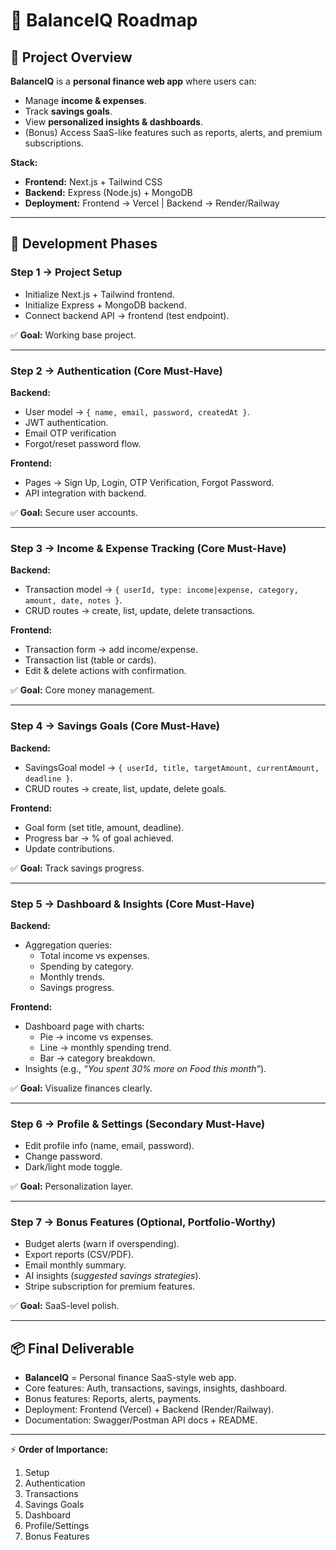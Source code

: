 # 📝 BalanceIQ Roadmap

## 🎯 Project Overview
**BalanceIQ** is a **personal finance web app** where users can:
- Manage **income & expenses**.
- Track **savings goals**.
- View **personalized insights & dashboards**.
- (Bonus) Access SaaS-like features such as reports, alerts, and premium subscriptions.

**Stack:**
- **Frontend:** Next.js + Tailwind CSS
- **Backend:** Express (Node.js) + MongoDB
- **Deployment:** Frontend → Vercel | Backend → Render/Railway

---

## 🚀 Development Phases

### **Step 1 → Project Setup**
- Initialize Next.js + Tailwind frontend.
- Initialize Express + MongoDB backend.
- Connect backend API → frontend (test endpoint).

✅ **Goal:** Working base project.

---

### **Step 2 → Authentication (Core Must-Have)**
**Backend:**
- User model → `{ name, email, password, createdAt }`.
- JWT authentication.
- Email OTP verification
- Forgot/reset password flow.

**Frontend:**
- Pages → Sign Up, Login, OTP Verification, Forgot Password.
- API integration with backend.

✅ **Goal:** Secure user accounts.

---

### **Step 3 → Income & Expense Tracking (Core Must-Have)**
**Backend:**
- Transaction model → `{ userId, type: income|expense, category, amount, date, notes }`.
- CRUD routes → create, list, update, delete transactions.

**Frontend:**
- Transaction form → add income/expense.
- Transaction list (table or cards).
- Edit & delete actions with confirmation.

✅ **Goal:** Core money management.

---

### **Step 4 → Savings Goals (Core Must-Have)**
**Backend:**
- SavingsGoal model → `{ userId, title, targetAmount, currentAmount, deadline }`.
- CRUD routes → create, list, update, delete goals.

**Frontend:**
- Goal form (set title, amount, deadline).
- Progress bar → % of goal achieved.
- Update contributions.

✅ **Goal:** Track savings progress.

---

### **Step 5 → Dashboard & Insights (Core Must-Have)**
**Backend:**
- Aggregation queries:
  - Total income vs expenses.
  - Spending by category.
  - Monthly trends.
  - Savings progress.

**Frontend:**
- Dashboard page with charts:
  - Pie → income vs expenses.
  - Line → monthly spending trend.
  - Bar → category breakdown.
- Insights (e.g., *“You spent 30% more on Food this month”*).

✅ **Goal:** Visualize finances clearly.

---

### **Step 6 → Profile & Settings (Secondary Must-Have)**
- Edit profile info (name, email, password).
- Change password.
- Dark/light mode toggle.

✅ **Goal:** Personalization layer.

---

### **Step 7 → Bonus Features (Optional, Portfolio-Worthy)**
- Budget alerts (warn if overspending).
- Export reports (CSV/PDF).
- Email monthly summary.
- AI insights (*suggested savings strategies*).
- Stripe subscription for premium features.

✅ **Goal:** SaaS-level polish.

---

## 📦 Final Deliverable
- **BalanceIQ** = Personal finance SaaS-style web app.
- Core features: Auth, transactions, savings, insights, dashboard.
- Bonus features: Reports, alerts, payments.
- Deployment: Frontend (Vercel) + Backend (Render/Railway).
- Documentation: Swagger/Postman API docs + README.

---

⚡ **Order of Importance:**
1. Setup
2. Authentication
3. Transactions
4. Savings Goals
5. Dashboard
6. Profile/Settings
7. Bonus Features
